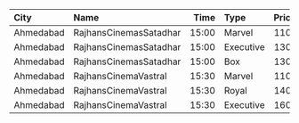 | City      | Name                   |  Time | Type      | Price | Capacity | Booked |
| :-------- | :--------------------- | ----: | :-------- | ----: | -------: | -----: |
| Ahmedabad | RajhansCinemasSatadhar | 15:00 | Marvel    |  110₹ |       26 |      0 |
| Ahmedabad | RajhansCinemasSatadhar | 15:00 | Executive |  130₹ |       71 |      8 |
| Ahmedabad | RajhansCinemasSatadhar | 15:00 | Box       |  130₹ |        5 |      5 |
| Ahmedabad | RajhansCinemaVastral   | 15:30 | Marvel    |  110₹ |       26 |      0 |
| Ahmedabad | RajhansCinemaVastral   | 15:30 | Royal     |  140₹ |       52 |      0 |
| Ahmedabad | RajhansCinemaVastral   | 15:30 | Executive |  160₹ |      140 |      0 |